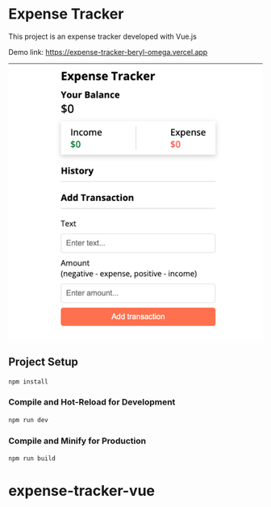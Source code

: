# Expense Tracker

This project is an expense tracker developed with Vue.js

Demo link: https://expense-tracker-beryl-omega.vercel.app

![expense tracker image](./src/assets/expense-tracker.png)

## Project Setup

```sh
npm install
```

### Compile and Hot-Reload for Development

```sh
npm run dev
```

### Compile and Minify for Production

```sh
npm run build
```

# expense-tracker-vue
